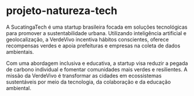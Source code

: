 # projeto-natureza-tech

A SucatingaTech é uma startup brasileira focada em soluções tecnológicas para promover a sustentabilidade urbana. Utilizando inteligência artificial e geolocalização, a VerdeVivo incentiva hábitos conscientes, oferece recompensas verdes e apoia prefeituras e empresas na coleta de dados ambientais.

Com uma abordagem inclusiva e educativa, a startup visa reduzir a pegada de carbono individual e fomentar comunidades mais verdes e resilientes. A missão da VerdeVivo é transformar as cidades em ecossistemas sustentáveis por meio da tecnologia, da colaboração e da educação ambiental.